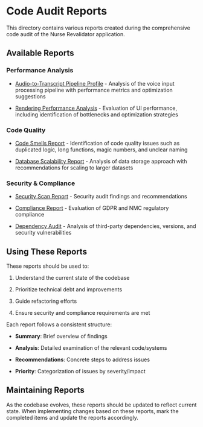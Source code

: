 # Code Audit Reports

This directory contains various reports created during the comprehensive code audit of the Nurse Revalidator application.

## Available Reports

### Performance Analysis

- [Audio-to-Transcript Pipeline Profile](audio-transcript-profile.md) - Analysis of the voice input processing pipeline with performance metrics and optimization suggestions

- [Rendering Performance Analysis](rendering-performance-analysis.md) - Evaluation of UI performance, including identification of bottlenecks and optimization strategies

### Code Quality

- [Code Smells Report](code-smells-report.md) - Identification of code quality issues such as duplicated logic, long functions, magic numbers, and unclear naming

- [Database Scalability Report](database-scalability-report.md) - Analysis of data storage approach with recommendations for scaling to larger datasets

### Security & Compliance

- [Security Scan Report](security-scan-report.md) - Security audit findings and recommendations

- [Compliance Report](compliance-report.md) - Evaluation of GDPR and NMC regulatory compliance

- [Dependency Audit](dependency-audit.md) - Analysis of third-party dependencies, versions, and security vulnerabilities

## Using These Reports

These reports should be used to:

1. Understand the current state of the codebase

2. Prioritize technical debt and improvements

3. Guide refactoring efforts

4. Ensure security and compliance requirements are met

Each report follows a consistent structure:

- **Summary**: Brief overview of findings

- **Analysis**: Detailed examination of the relevant code/systems

- **Recommendations**: Concrete steps to address issues

- **Priority**: Categorization of issues by severity/impact

## Maintaining Reports

As the codebase evolves, these reports should be updated to reflect current state. When implementing changes based on these reports, mark the completed items and update the reports accordingly.
